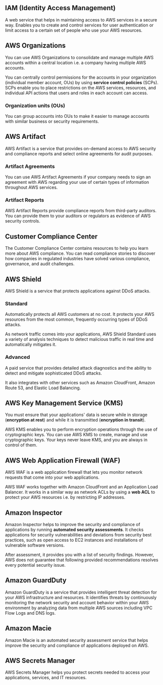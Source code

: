 ## IAM (Identity Access Management)

A web service that helps in maintaining access to AWS services in a secure way. Enables you to create and control services for user authentication or limit access to a certain set of people who use your AWS resources.

## AWS Organizations

You can use AWS Organizations to consolidate and manage multiple AWS accounts within a central location i.e. a company having multiple AWS accounts.

You can centrally control permissions for the accounts in your organization (individual member account, OUs) by using **service control policies** (SCPs). SCPs enable you to place restrictions on the AWS services, resources, and individual API actions that users and roles in each account can access.

### Organization units (OUs)

You can group accounts into OUs to make it easier to manage accounts with similar business or security requirements.

## AWS Artifact

AWS Artifact is a service that provides on-demand access to AWS security and compliance reports and select online agreements for audit purposes.

### Artifact Agreements

You can use AWS Artifact Agreements if your company needs to sign an agreement with AWS regarding your use of certain types of information throughout AWS services.

### Artifact Reports

AWS Artifact Reports provide compliance reports from third-party auditors. You can provide them to your auditors or regulators as evidence of AWS security controls.

## Customer Compliance Center

The Customer Compliance Center contains resources to help you learn more about AWS compliance. You can read compliance stories to discover how companies in regulated industries have solved various compliance, governance, and audit challenges.

## AWS Shield

AWS Shield is a service that protects applications against DDoS attacks.

### Standard

Automatically protects all AWS customers at no cost. It protects your AWS resources from the most common, frequently occurring types of DDoS attacks.

As network traffic comes into your applications, AWS Shield Standard uses a variety of analysis techniques to detect malicious traffic in real time and automatically mitigates it.

### Advanced

A paid service that provides detailed attack diagnostics and the ability to detect and mitigate sophisticated DDoS attacks.

It also integrates with other services such as Amazon CloudFront, Amazon Route 53, and Elastic Load Balancing.

## AWS Key Management Service (KMS)

You must ensure that your applications' data is secure while in storage (**encryption at rest**) and while it is transmitted (**encryption in transit**).

AWS KMS enables you to perform encryption operations through the use of cryptographic keys. You can use AWS KMS to create, manage and use cryptographic keys. Your keys never leave KMS, and you are always in control of them.

## AWS Web Application Firewall (WAF)

AWS WAF is a web application firewall that lets you monitor network requests that come into your web applications.

AWS WAF works together with Amazon CloudFront and an Application Load Balancer. It works in a similar way as network ACLs by using a **web ACL** to protect your AWS resources i.e. by restricting IP addresses.

## Amazon Inspector

Amazon Inspector helps to improve the security and compliance of applications by running **automated security assessments**. It checks applications for security vulnerabilities and deviations from security best practices, such as open access to EC2 instances and installations of vulnerable software versions.

After assessment, it provides you with a list of security findings. However, AWS does not guarantee that following provided recommendations resolves every potential security issue.

## Amazon GuardDuty

Amazon GuardDuty is a service that provides intelligent threat detection for your AWS infrastructure and resources. It identifies threats by continuously monitoring the network security and account behavior within your AWS environment by analyzing data from multiple AWS sources including VPC Flow Logs and DNS logs.

## Amazon Macie

Amazon Macie is an automated security assessment service that helps improve the security and compliance of applications deployed on AWS.

## AWS Secrets Manager

AWS Secrets Manager helps you protect secrets needed to access your applications, services, and IT resources.
